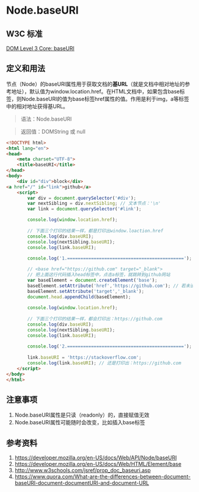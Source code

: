 # Node.baseURI

## W3C 标准
[DOM Level 3 Core: baseURI](https://www.w3.org/TR/DOM-Level-3-Core/core.html#Node3-baseURI)
## 定义和用法
节点（Node）的baseURI属性用于获取文档的**基URL**（就是文档中相对地址的参考地址），默认值为window.location.href。在HTML文档中，如果包含base标签，则Node.baseURI的值为base标签href属性的值。作用是利于img，a等标签中的相对地址获得基URL。

> 语法：Node.baseURI

> 返回值：DOMString 或 null

```html
<!DOCTYPE html>
<html lang="en">
<head>
    <meta charset="UTF-8">
    <title>baseURI</title>
</head>
<body>
    <div id="div">block</div>
<a href="/" id="link">github</a>
    <script>
        var div = document.querySelector('#div');
        var nextSibling = div.nextSibling; // 文本节点：'\n'
        var link = document.querySelector('#link');

        console.log(window.location.href);
        
        // 下面三个打印的结果一样，都是打印出window.loaction.href
        console.log(div.baseURI);
        console.log(nextSibling.baseURI);
        console.log(link.baseURI);
        
        console.log('1.============================================');

        // <base href="https://github.com" target="_blank">
        // 把上面这行代码插入head标签中，点击a标签，就跳转到github网站
        var baseElement = document.createElement('base');
        baseElement.setAttribute('href','https://github.com'); // 若未设置href，还是打印出window.loaction.href
        baseElement.setAttribute('target','_blank');
        document.head.appendChild(baseElement);
        
        console.log(window.location.href);
        
        // 下面三个打印的结果一样，都会打印出：https://github.com
        console.log(div.baseURI);
        console.log(nextSibling.baseURI);
        console.log(link.baseURI);
        
        console.log('2.============================================');
        
        link.baseURI = 'https://stackoverflow.com';
        console.log(link.baseURI); // 还是打印出：https://github.com
    </script>
</body>
</html>
```

## 注意事项
1. Node.baseURI属性是只读（readonly）的，直接赋值无效
2. Node.baseURI属性可能随时会改变，比如插入base标签

## 参考资料
1. https://developer.mozilla.org/en-US/docs/Web/API/Node/baseURI
2. https://developer.mozilla.org/en-US/docs/Web/HTML/Element/base
3. http://www.w3schools.com/jsref/prop_doc_baseuri.asp
4. https://www.quora.com/What-are-the-differences-between-document-baseURI-document-documentURI-and-document-URL